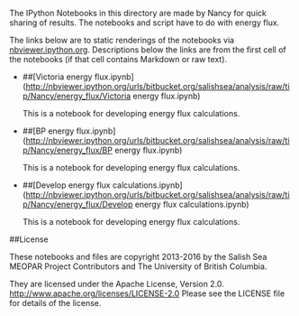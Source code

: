 The IPython Notebooks in this directory are made by Nancy for
quick sharing of results. The notebooks and script have to do with energy flux.

The links below are to static renderings of the notebooks via
[nbviewer.ipython.org](http://nbviewer.ipython.org/).
Descriptions below the links are from the first cell of the notebooks
(if that cell contains Markdown or raw text).

* ##[Victoria energy flux.ipynb](http://nbviewer.ipython.org/urls/bitbucket.org/salishsea/analysis/raw/tip/Nancy/energy_flux/Victoria energy flux.ipynb)  
    
    This is a notebook for developing energy flux calculations.  

* ##[BP energy flux.ipynb](http://nbviewer.ipython.org/urls/bitbucket.org/salishsea/analysis/raw/tip/Nancy/energy_flux/BP energy flux.ipynb)  
    
    This is a notebook for developing energy flux calculations.  

* ##[Develop energy flux calculations.ipynb](http://nbviewer.ipython.org/urls/bitbucket.org/salishsea/analysis/raw/tip/Nancy/energy_flux/Develop energy flux calculations.ipynb)  
    
    This is a notebook for developing energy flux calculations.  


##License

These notebooks and files are copyright 2013-2016
by the Salish Sea MEOPAR Project Contributors
and The University of British Columbia.

They are licensed under the Apache License, Version 2.0.
http://www.apache.org/licenses/LICENSE-2.0
Please see the LICENSE file for details of the license.
